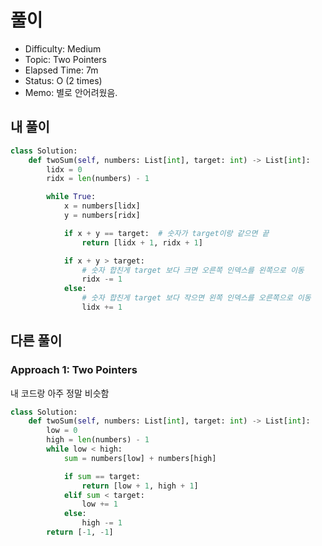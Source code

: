 # 풀이
- Difficulty:  Medium
- Topic:  Two Pointers
- Elapsed Time:  7m
- Status:  O (2 times)
- Memo: 별로 안어려웠음.

## 내 풀이
```py
class Solution:
    def twoSum(self, numbers: List[int], target: int) -> List[int]:
        lidx = 0
        ridx = len(numbers) - 1

        while True:
            x = numbers[lidx]
            y = numbers[ridx]

            if x + y == target:  # 숫자가 target이랑 같으면 끝
                return [lidx + 1, ridx + 1]

            if x + y > target:
                # 숫자 합친게 target 보다 크면 오른쪽 인덱스를 왼쪽으로 이동
                ridx -= 1
            else:
                # 숫자 합친게 target 보다 작으면 왼쪽 인덱스를 오른쪽으로 이동
                lidx += 1
```

## 다른 풀이
### Approach 1: Two Pointers
내 코드랑 아주 정말 비슷함
```py
class Solution:
    def twoSum(self, numbers: List[int], target: int) -> List[int]:
        low = 0
        high = len(numbers) - 1
        while low < high:
            sum = numbers[low] + numbers[high]

            if sum == target:
                return [low + 1, high + 1]
            elif sum < target:
                low += 1
            else:
                high -= 1
        return [-1, -1]
```